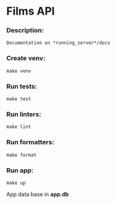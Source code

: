 # Films API

### Description:
    Documentation on *running_server*/docs

### Create venv:
    make venv

### Run tests:
    make test

### Run linters:
    make lint

### Run formatters:
    make format

### Run app:
    make up


App data base in  **app.db**

